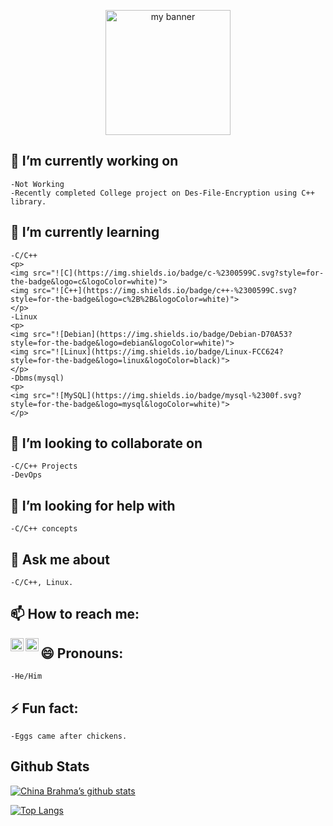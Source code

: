 <p align="center">
<img width="200" height="200" src="![Black Modern Gradient LinkedIn Banner](https://github.com/ChinaBrahma/ChinaBrahma/assets/64854147/b37098e3-3f8d-471f-9cb2-98513a816d26)" alt="my banner">
</p>
<!--
**ChinaBrahma/ChinaBrahma** is a ✨ _special_ ✨ repository because its `README.md` (this file) appears on your GitHub profile.
Here are some ideas to get you started:
-->

## 🔭 I’m currently working on
    -Not Working
    -Recently completed College project on Des-File-Encryption using C++ library.
## 🌱 I’m currently learning
    -C/C++
    <p>
    <img src="![C](https://img.shields.io/badge/c-%2300599C.svg?style=for-the-badge&logo=c&logoColor=white)">
    <img src="![C++](https://img.shields.io/badge/c++-%2300599C.svg?style=for-the-badge&logo=c%2B%2B&logoColor=white)">
    </p>
    -Linux
    <p>
    <img src="![Debian](https://img.shields.io/badge/Debian-D70A53?style=for-the-badge&logo=debian&logoColor=white)">
    <img src="![Linux](https://img.shields.io/badge/Linux-FCC624?style=for-the-badge&logo=linux&logoColor=black)">
    </p>
    -Dbms(mysql)
    <p>
    <img src="![MySQL](https://img.shields.io/badge/mysql-%2300f.svg?style=for-the-badge&logo=mysql&logoColor=white)">
    </p>
## 👯 I’m looking to collaborate on
    -C/C++ Projects
    -DevOps
## 🤔 I’m looking for help with
    -C/C++ concepts
## 💬 Ask me about
    -C/C++, Linux.
## 📫 How to reach me: 
<a herf="www.linkedin.com/in/china-brahma-3821401a4"><img align="left" src="![LinkedIn](https://img.shields.io/badge/linkedin-%230077B5.svg?style=for-the-badge&logo=linkedin&logoColor=white)" width="21px"/></a>
<a herf="www.brahmachina093@gmail.com"> <img align="left" src="![Gmail](https://img.shields.io/badge/Gmail-D14836?style=for-the-badge&logo=gmail&logoColor=white)" width="21px"/></a>

## 😄 Pronouns: 
    -He/Him
## ⚡ Fun fact:
    -Eggs came after chickens.
## Github Stats
[![China Brahma’s github stats](https://github-readme-stats.vercel.app/api?username=ChinaBrahma)](https://github.com/ChinaBrahma)

[![Top Langs](https://github-readme-stats.vercel.app/api/top-langs/?username=ChinaBrahma&layout=compact)](https://github.com/ChinaBrahma)
